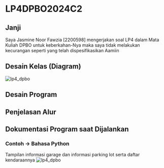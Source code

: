 # LP4DPBO2024C2

## Janji
Saya Jasmine Noor Fawzia [2200598] mengerjakan soal LP4 dalam Mata Kuliah DPBO
untuk keberkahan-Nya maka saya tidak melakukan kecurangan seperti yang telah dispesifikasikan
Aamiin

## Desain Kelas (Diagram)
![lp4_dpbo](https://github.com/jasminefwz/LP4DPBO2024C2/assets/147362810/deea6354-cdb4-4b61-8c01-53d288d84a25)

## Desain Program

## Penjelasan Alur

## Dokumentasi Program saat Dijalankan
### Contoh -> Bahasa Python
Tampilan informasi garage dan informasi parking lot serta daftar kendaraannya
![lp4_dpbo](https://github.com/jasminefwz/LP4DPBO2024C2/assets/147362810/ff805bd8-0aae-497c-ab0d-b402dc0d6179)
